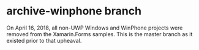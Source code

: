 archive-winphone branch
=======================

On April 16, 2018, all non-UWP Windows and WinPhone projects were removed from the Xamarin.Forms samples. This is the master branch as it existed prior to that upheaval.
